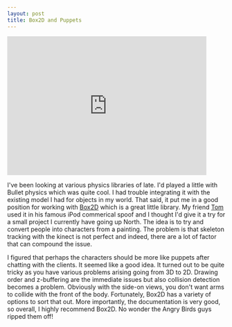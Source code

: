 ```yaml
---
layout: post
title: Box2D and Puppets
---
```


<iframe src="https://player.vimeo.com/video/27285196?portrait=0" width="460" height="320" frameborder="0"></iframe>


I've been looking at various physics libraries of late. I'd played a little with Bullet physics which was quite cool. I had trouble integrating it with the existing model I had for objects in my world. That said, it put me in a good position for working with [Box2D](http://www.box2d.org/) which is a great little library. My friend [Tom](http://imakethin.gs) used it in his famous iPod commerical spoof and I thought I'd give it a try for a small project I currently have going up North. The idea is to try and convert people into characters from a painting. The problem is that skeleton tracking with the kinect is not perfect and indeed, there are a lot of factor that can compound the issue.


I figured that perhaps the characters should be more like puppets after chatting with the clients. It seemed like a good idea. It turned out to be quite tricky as you have various problems arising going from 3D to 2D. Drawing order and z-buffering are the immediate issues but also collision detection becomes a problem. Obviously with the side-on views, you don't want arms to collide with the front of the body. Fortunately, Box2D has a variety of options to sort that out. More importantly, the documentation is very good, so overall, I highly recommend Box2D. No wonder the Angry Birds guys ripped them off!
